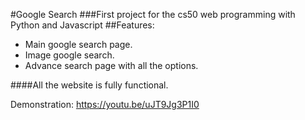 #Google Search
###First project for the cs50 web programming with Python and Javascript
##Features:
- Main google search page.
- Image google search.
- Advance search page with all the options.

####All the website is fully functional.




Demonstration:
https://youtu.be/uJT9Jg3P1I0